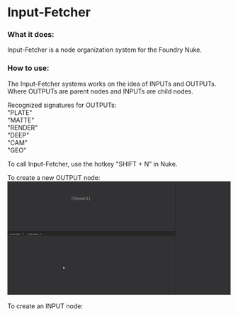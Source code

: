 # Input-Fetcher

### What it does:
Input-Fetcher is a node organization system for the Foundry Nuke.


### How to use:
The Input-Fetcher systems works on the idea of INPUTs and OUTPUTs.
<br>Where OUTPUTs are parent nodes and INPUTs are child nodes.

Recognized signatures for OUTPUTs:
<br>"PLATE"
<br>"MATTE"
<br>"RENDER"
<br>"DEEP"
<br>"CAM"
<br>"GEO"

To call Input-Fetcher, use the hotkey "SHIFT + N" in Nuke.

To create a new OUTPUT node:
![ Alt text](inputFetcher_0.gif)

To create an INPUT node: